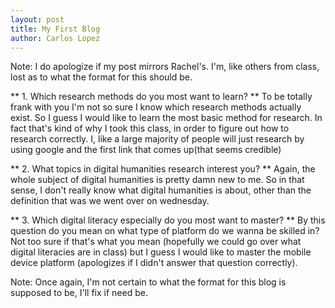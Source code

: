 ```yaml
---
layout: post
title: My First Blog
author: Carlos Lopez
---
```


Note: I do apologize if my post mirrors Rachel's.
I'm, like others from class, lost as to what the 
format for this should be.

** 1. Which research methods do you most want to learn? **
To be totally frank with you I'm not so sure I know which research methods 
actually exist.  So I guess I would like to learn the most basic method for
research.  In fact that's kind of why I took this class, in order to 
figure out how to research correctly.  I, like a large majority of people
will just research by using google and the first link that comes up(that seems credible)

** 2. What topics in digital humanities research interest you? ** 
Again, the whole subject of digital humanities is pretty damn new to me. So
in that sense, I don't really know what digital humanities is about, other
than the definition that was we went over on wednesday.

** 3. Which digital literacy especially do you most want to master? **
By this question do you mean on what type of platform do we wanna be skilled in?
Not too sure if that's what you mean (hopefully we could go over what digital
literacies are in class) but I guess I would like to master the mobile device
platform (apologizes if I didn't answer that question correctly).

Note: Once again, I'm not certain to what the format
for this blog is supposed to be, I'll fix if need be.
